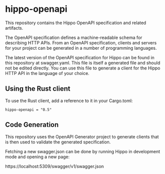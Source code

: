# hippo-openapi

This repository contains the Hippo OpenAPI specification and related artifacts.

The OpenAPI specification defines a machine-readable schema for describing HTTP
APIs. From an OpenAPI specification, clients and servers for your project can
be generated in a number of programming languages.

The latest version of the OpenAPI specification for Hippo can be found in this
repository at swagger.yaml. This file is itself a generated file and should not
be edited directly. You can use this file to generate a client for the Hippo
HTTP API in the language of your choice.

## Using the Rust client

To use the Rust client, add a reference to it in your Cargo.toml:

```
hippo-openapi = "0.5"
```

## Code Generation

This repository uses the OpenAPI Generator project to generate clients that is
then used to validate the generated specification.

Fetching a new swagger.json can be done by running Hippo in development mode
and opening a new page:

https://localhost:5309/swagger/v1/swagger.json

